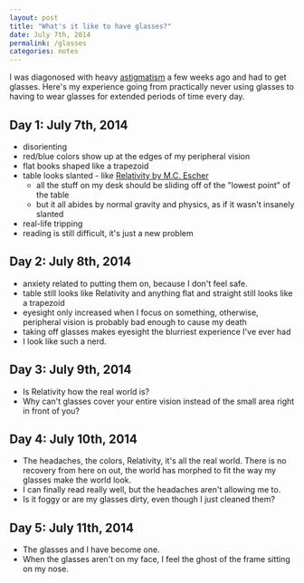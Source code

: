 ```yaml
---
layout: post
title: "What's it like to have glasses?"
date: July 7th, 2014
permalink: /glasses
categories: notes
---
```


I was diagonosed with heavy [astigmatism](https://en.wikipedia.org/wiki/Astigmatism) a few weeks ago and had to get glasses. Here's my experience going from practically never using glasses to having to wear glasses for extended periods of time every day.

## Day 1: July 7th, 2014

- disorienting
- red/blue colors show up at the edges of my peripheral vision
- flat books shaped like a trapezoid
- table looks slanted - like [Relativity by M.C. Escher](https://en.wikipedia.org/wiki/Relativity_%28M._C._Escher%29)
	- all the stuff on my desk should be sliding off of the "lowest point" of the table
	- but it all abides by normal gravity and physics, as if it wasn't insanely slanted
- real-life tripping
- reading is still difficult, it's just a new problem

## Day 2: July 8th, 2014

- anxiety related to putting them on, because I don't feel safe.
- table still looks like Relativity and anything flat and straight still looks like a trapezoid
- eyesight only increased when I focus on something, otherwise, peripheral vision is probably bad enough to cause my death
- taking off glasses makes eyesight the blurriest experience I've ever had
- I look like such a nerd.

## Day 3: July 9th, 2014

- Is Relativity how the real world is?
- Why can't glasses cover your entire vision instead of the small area right in front of you?

## Day 4: July 10th, 2014

- The headaches, the colors, Relativity, it's all the real world. There is no recovery from here on out, the world has morphed to fit the way my glasses make the world look.
- I can finally read really well, but the headaches aren't allowing me to.
- Is it foggy or are my glasses dirty, even though I just cleaned them?

## Day 5: July 11th, 2014

- The glasses and I have become one.
- When the glasses aren't on my face, I feel the ghost of the frame sitting on my nose.